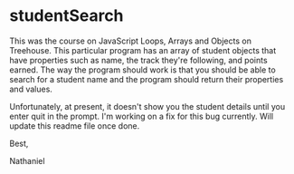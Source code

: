 # studentSearch
This was the course on JavaScript Loops, Arrays and Objects on Treehouse. This particular program has an array of student objects that have properties such as name, the track they're following, and points earned. The way the program should work is that you should be able to search for a student name and the program should return their properties and values. 

Unfortunately, at present, it doesn't show you the student details until you enter quit in the prompt. I'm working on a fix for this bug currently. Will update this readme file once done.

Best,

Nathaniel
